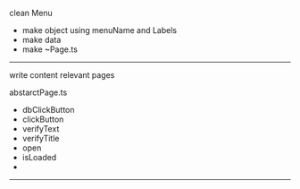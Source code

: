 


clean Menu 
- make object using menuName and Labels 
- make data 
- make ~Page.ts 


---



write content relevant pages 



abstarctPage.ts 
- dbClickButton
- clickButton
- verifyText 
- verifyTitle
- open 
- isLoaded
- 


-----

